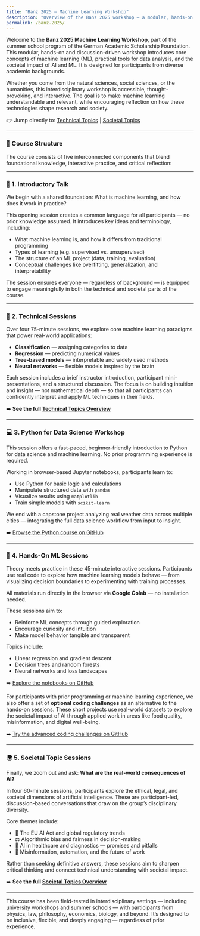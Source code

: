 ```yaml
---
title: "Banz 2025 – Machine Learning Workshop"
description: "Overview of the Banz 2025 workshop — a modular, hands-on introduction to machine learning and its societal impact for interdisciplinary audiences."
permalink: /banz-2025/
---
```


Welcome to the **Banz 2025 Machine Learning Workshop**, part of the summer school program of the German Academic Scholarship Foundation. This modular, hands-on and discussion-driven workshop introduces core concepts of machine learning (ML), practical tools for data analysis, and the societal impact of AI and ML. It is designed for participants from diverse academic backgrounds.

Whether you come from the natural sciences, social sciences, or the humanities, this interdisciplinary workshop is accessible, thought-provoking, and interactive. The goal is to make machine learning understandable and relevant, while encouraging reflection on how these technologies shape research and society.

👉 Jump directly to:
[Technical Topics](/banz-2025/technical/) | [Societal Topics](/banz-2025/societal/)

---

### 🧭 Course Structure

The course consists of five interconnected components that blend foundational knowledge, interactive practice, and critical reflection:

---

### 📣 1. Introductory Talk

We begin with a shared foundation: What is machine learning, and how does it work in practice?

This opening session creates a common language for all participants — no prior knowledge assumed. It introduces key ideas and terminology, including:

- What machine learning is, and how it differs from traditional programming
- Types of learning (e.g. supervised vs. unsupervised)
- The structure of an ML project (data, training, evaluation)
- Conceptual challenges like overfitting, generalization, and interpretability

The session ensures everyone — regardless of background — is equipped to engage meaningfully in both the technical and societal parts of the course.

---

### 🧠 2. Technical Sessions

Over four 75-minute sessions, we explore core machine learning paradigms that power real-world applications:

- **Classification** — assigning categories to data
- **Regression** — predicting numerical values
- **Tree-based models** — interpretable and widely used methods
- **Neural networks** — flexible models inspired by the brain

Each session includes a brief instructor introduction, participant mini-presentations, and a structured discussion. The focus is on building intuition and insight — not mathematical depth — so that all participants can confidently interpret and apply ML techniques in their fields.

➡️ **See the full [Technical Topics Overview](/banz-2025/technical/)**

---

### 💻 3. Python for Data Science Workshop

This session offers a fast-paced, beginner-friendly introduction to Python for data science and machine learning. No prior programming experience is required.

Working in browser-based Jupyter notebooks, participants learn to:

- Use Python for basic logic and calculations
- Manipulate structured data with `pandas`
- Visualize results using `matplotlib`
- Train simple models with `scikit-learn`

We end with a capstone project analyzing real weather data across multiple cities — integrating the full data science workflow from input to insight.

➡️ [Browse the Python course on GitHub](https://github.com/BridgingAISocietySummerSchools/Data-Science-AI-Python-Course)

---

### 🔎 4. Hands-On ML Sessions

Theory meets practice in these 45-minute interactive sessions. Participants use real code to explore how machine learning models behave — from visualizing decision boundaries to experimenting with training processes.

All materials run directly in the browser via **Google Colab** — no installation needed.

These sessions aim to:

- Reinforce ML concepts through guided exploration
- Encourage curiosity and intuition
- Make model behavior tangible and transparent

Topics include:

- Linear regression and gradient descent
- Decision trees and random forests
- Neural networks and loss landscapes

➡️ [Explore the notebooks on GitHub](https://github.com/BridgingAISocietySummerSchools/Hands-On-Notebooks)

For participants with prior programming or machine learning experience, we also offer a set of **optional coding challenges** as an alternative to the hands-on sessions. These short projects use real-world datasets to explore the societal impact of AI through applied work in areas like food quality, misinformation, and digital well-being.

➡️ [Try the advanced coding challenges on GitHub](https://github.com/BridgingAISocietySummerSchools/Coding-Project)


---

### 🌍 5. Societal Topic Sessions

Finally, we zoom out and ask: **What are the real-world consequences of AI?**

In four 60-minute sessions, participants explore the ethical, legal, and societal dimensions of artificial intelligence. These are participant-led, discussion-based conversations that draw on the group’s disciplinary diversity.

Core themes include:

- 🧭 The EU AI Act and global regulatory trends
- ⚖️ Algorithmic bias and fairness in decision-making
- 🏥 AI in healthcare and diagnostics — promises and pitfalls
- 📣 Misinformation, automation, and the future of work

Rather than seeking definitive answers, these sessions aim to sharpen critical thinking and connect technical understanding with societal impact.

➡️ **See the full [Societal Topics Overview](/banz-2025/societal/)**

---

This course has been field-tested in interdisciplinary settings — including university workshops and summer schools — with participants from physics, law, philosophy, economics, biology, and beyond. It’s designed to be inclusive, flexible, and deeply engaging — regardless of prior experience.
